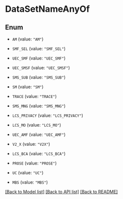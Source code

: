 # DataSetNameAnyOf

## Enum


* `AM` (value: `"AM"`)

* `SMF_SEL` (value: `"SMF_SEL"`)

* `UEC_SMF` (value: `"UEC_SMF"`)

* `UEC_SMSF` (value: `"UEC_SMSF"`)

* `SMS_SUB` (value: `"SMS_SUB"`)

* `SM` (value: `"SM"`)

* `TRACE` (value: `"TRACE"`)

* `SMS_MNG` (value: `"SMS_MNG"`)

* `LCS_PRIVACY` (value: `"LCS_PRIVACY"`)

* `LCS_MO` (value: `"LCS_MO"`)

* `UEC_AMF` (value: `"UEC_AMF"`)

* `V2_X` (value: `"V2X"`)

* `LCS_BCA` (value: `"LCS_BCA"`)

* `PROSE` (value: `"PROSE"`)

* `UC` (value: `"UC"`)

* `MBS` (value: `"MBS"`)


[[Back to Model list]](../README.md#documentation-for-models) [[Back to API list]](../README.md#documentation-for-api-endpoints) [[Back to README]](../README.md)


